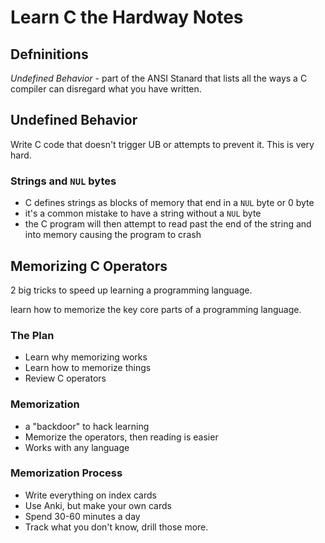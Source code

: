 # Learn C the Hardway Notes

## Defninitions

_Undefined Behavior_ - part of the ANSI Stanard that lists all the ways a C compiler can disregard what you have written.

## Undefined Behavior

Write C code that doesn't trigger UB or attempts to prevent it. This is very hard.

### Strings and `NUL` bytes
* C defines strings as blocks of memory that end in a `NUL` byte or 0 byte
* it's a common mistake to have a string without a `NUL` byte
* the C program will then attempt to read past the end of the string and into memory causing the program to crash

## Memorizing C Operators

2 big tricks to speed up learning a programming language.

learn how to memorize the key core parts of a programming language.

### The Plan

* Learn why memorizing works
* Learn how to memorize things
* Review C operators

### Memorization

* a "backdoor" to hack learning
* Memorize the operators, then reading is easier
* Works with any language

### Memorization Process

* Write everything on index cards
* Use Anki, but make your own cards
* Spend 30-60 minutes a day
* Track what you don't know, drill those more.


